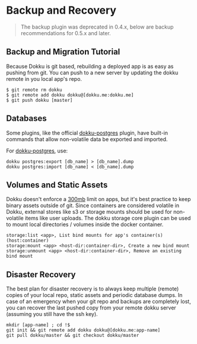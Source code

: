 # Backup and Recovery

> The backup plugin was deprecated in 0.4.x, below are backup recommendations for 0.5.x and later.

## Backup and Migration Tutorial

Because Dokku is git based, rebuilding a deployed app is as easy as pushing from git. You can push to a new server by updating the dokku remote in you local app's repo.

```
$ git remote rm dokku
$ git remote add dokku dokku@[dokku.me:dokku.me]
$ git push dokku [master]
```
## Databases

Some plugins, like the official [dokku-postgres] plugin, have built-in commands that allow non-volatile data be exported and imported. 

For [dokku-postgres], use:
```
dokku postgres:export [db_name] > [db_name].dump
dokku postgres:import [db_name] < [db_name].dump
```

## Volumes and Static Assets

Dokku doesn't enforce a [300mb] limit on apps, but it's best practice to keep binary assets outside of git. Since containers are considered volatile in Dokku, external stores like s3 or storage mounts should be used for non-volatile items like user uploads. The dokku storage core plugin can be used to mount local directories / volumes inside the docker container.

```
storage:list <app>, List bind mounts for app's container(s) (host:container)
storage:mount <app> <host-dir:container-dir>, Create a new bind mount
storage:unmount <app> <host-dir:container-dir>, Remove an existing bind mount
```

## Disaster Recovery

The best plan for disaster recovery is to always keep multiple (remote) copies of your local repo, static assets and periodic database dumps. In case of an emergency when your git repo and backups are completely lost, you can recover the last pushed copy from your remote dokku server (assuming you still have the ssh key).

```
mkdir [app-name] ; cd !$
git init && git remote add dokku dokku@[dokku.me:app-name]
git pull dokku/master && git checkout dokku/master
```

[dokku-postgres]: <https://github.com/dokku/dokku-postgres>
[300mb]: <https://devcenter.heroku.com/articles/slug-compiler#slug-size>
